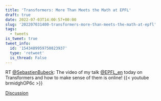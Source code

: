 ```yaml
---
title: 'Transformers: More Than Meets the Math at EPFL'
draft: true
date: 2022-07-03T14:00:57+00:00
slug: '202207031400-transformers-more-than-meets-the-math-at-epfl'
tags:
  - tweets
is_tweet: true
tweet_info:
  id: '1543489959750823937'
  type: 'retweet'
  is_thread: False
---
```




RT [@SebastienBubeck](https://x.com/SebastienBubeck): The video of my talk [@EPFL_en](https://x.com/EPFL_en) today on Transformers and how to make sense of them is online!
{{< youtube brmidghOP6c >}}

[Discussion](https://x.com/sytelus/status/1543489959750823937)
